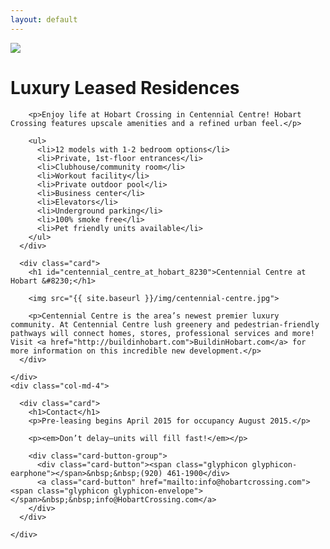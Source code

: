 ```yaml
---
layout: default
---
```

<div class="header-image">
<img src="{{ site.baseurl }}/img/hobart-elevation-1.jpg">
</div>
<div class="container">
  <div class="row">
    <div class="col-md-8">
      <div class="card">
        <h1 id="luxury_leased_residences">Luxury Leased Residences</h1>
        
        <p>Enjoy life at Hobart Crossing in Centennial Centre! Hobart Crossing features upscale amenities and a refined urban feel.</p>
        
        <ul>
          <li>12 models with 1-2 bedroom options</li>
          <li>Private, 1st-floor entrances</li>
          <li>Clubhouse/community room</li>
          <li>Workout facility</li>
          <li>Private outdoor pool</li>
          <li>Business center</li>
          <li>Elevators</li>
          <li>Underground parking</li>
          <li>100% smoke free</li>
          <li>Pet friendly units available</li>
        </ul>
      </div>
  
      <div class="card">
        <h1 id="centennial_centre_at_hobart_8230">Centennial Centre at Hobart &#8230;</h1>
        
        <img src="{{ site.baseurl }}/img/centennial-centre.jpg">
      
        <p>Centennial Centre is the area’s newest premier luxury community. At Centennial Centre lush greenery and pedestrian-friendly pathways will connect homes, stores, professional services and more! Visit <a href="http://buildinhobart.com">BuildinHobart.com</a> for more information on this incredible new development.</p>
      </div>
  
    </div>
    <div class="col-md-4">
    
      <div class="card">
        <h1>Contact</h1>
        <p>Pre-leasing begins April 2015 for occupancy August 2015.</p>
        
        <p><em>Don’t delay—units will fill fast!</em></p>
      
        <div class="card-button-group">
          <div class="card-button"><span class="glyphicon glyphicon-earphone"></span>&nbsp;&nbsp;(920) 461-1900</div>
          <a class="card-button" href="mailto:info@hobartcrossing.com"><span class="glyphicon glyphicon-envelope"></span>&nbsp;&nbsp;info@HobartCrossing.com</a>
        </div>
      </div>
    
    </div>
  </div>
</div>

